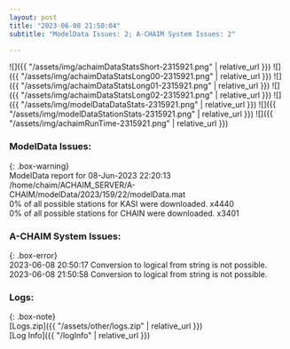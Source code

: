 ```yaml
---
layout: post
title: "2023-06-08 21:50:04"
subtitle: "ModelData Issues: 2; A-CHAIM System Issues: 2"

---
```


![]({{ "/assets/img/achaimDataStatsShort-2315921.png" | relative_url }})
![]({{ "/assets/img/achaimDataStatsLong00-2315921.png" | relative_url }})
![]({{ "/assets/img/achaimDataStatsLong01-2315921.png" | relative_url }})
![]({{ "/assets/img/achaimDataStatsLong02-2315921.png" | relative_url }})
![]({{ "/assets/img/modelDataDataStats-2315921.png" | relative_url }})
![]({{ "/assets/img/modelDataStationStats-2315921.png" | relative_url }})
![]({{ "/assets/img/achaimRunTime-2315921.png" | relative_url }})


### ModelData Issues:  
  
{: .box-warning}  
 ModelData report for 08-Jun-2023 22:20:13   
 /home/chaim/ACHAIM_SERVER/A-CHAIM/modelData/2023/159/22/modelData.mat   
 0% of all possible stations for KASI were downloaded. x4440   
 0% of all possible stations for CHAIN were downloaded. x3401   
  
### A-CHAIM System Issues:  
  
{: .box-error}  
2023-06-08 20:50:17 Conversion to logical from string is not possible.  
2023-06-08 21:50:58 Conversion to logical from string is not possible.  

### Logs:  
  
{: .box-note}  
[Logs.zip]({{ "/assets/other/logs.zip" | relative_url }})  
[Log Info]({{ "/logInfo" | relative_url }})  

